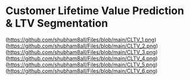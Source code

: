 # Customer Lifetime Value Prediction & LTV Segmentation

(https://github.com/shubham8all/Files/blob/main/CLTV_1.png)
(https://github.com/shubham8all/Files/blob/main/CLTV_2.png)
(https://github.com/shubham8all/Files/blob/main/CLTV_3.png)
(https://github.com/shubham8all/Files/blob/main/CLTV_4.png)
(https://github.com/shubham8all/Files/blob/main/CLTV_5.png)
(https://github.com/shubham8all/Files/blob/main/CLTV_6.png)
